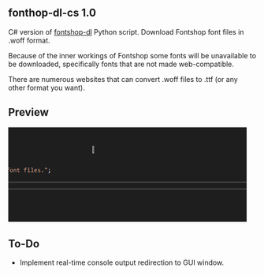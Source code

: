 ## fonthop-dl-cs 1.0

C# version of [fontshop-dl](https://github.com/dvingerh/fontshop-dl) Python script. Download Fontshop font files in .woff format.

Because of the inner workings of Fontshop some fonts will be unavailable to be downloaded, specifically fonts that are not made web-compatible.

There are numerous websites that can convert .woff files to .ttf (or any other format you want).

## Preview

![Preview](https://github.com/dvingerh/fontshop-dl-cs/blob/master/git-files/example.gif?raw=true)

## To-Do

- Implement real-time console output redirection to GUI window.
